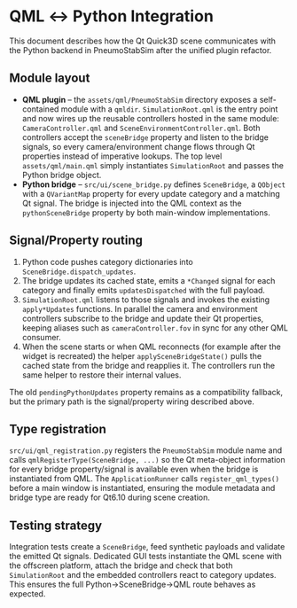 # QML ↔ Python Integration

This document describes how the Qt Quick3D scene communicates with the
Python backend in PneumoStabSim after the unified plugin refactor.

## Module layout

* **QML plugin** – the `assets/qml/PneumoStabSim` directory exposes a
 self-contained module with a `qmldir`. `SimulationRoot.qml` is the
 entry point and now wires up the reusable controllers hosted in the
 same module: `CameraController.qml` and
 `SceneEnvironmentController.qml`. Both controllers accept the
 `sceneBridge` property and listen to the bridge signals, so every
 camera/environment change flows through Qt properties instead of
 imperative lookups. The top level `assets/qml/main.qml` simply
 instantiates `SimulationRoot` and passes the Python bridge object.
* **Python bridge** – `src/ui/scene_bridge.py` defines `SceneBridge`, a
 `QObject` with a `QVariantMap` property for every update category and a
 matching Qt signal. The bridge is injected into the QML context as the
 `pythonSceneBridge` property by both main-window implementations.

## Signal/Property routing

1. Python code pushes category dictionaries into
 `SceneBridge.dispatch_updates`.
2. The bridge updates its cached state, emits a `*Changed` signal for
 each category and finally emits `updatesDispatched` with the full
 payload.
3. `SimulationRoot.qml` listens to those signals and invokes the
 existing `apply*Updates` functions. In parallel the camera and
 environment controllers subscribe to the bridge and update their Qt
 properties, keeping aliases such as `cameraController.fov` in sync
 for any other QML consumer.
4. When the scene starts or when QML reconnects (for example after the
 widget is recreated) the helper `applySceneBridgeState()` pulls the
 cached state from the bridge and reapplies it. The controllers run
 the same helper to restore their internal values.

The old `pendingPythonUpdates` property remains as a compatibility
fallback, but the primary path is the signal/property wiring described
above.

## Type registration

`src/ui/qml_registration.py` registers the `PneumoStabSim` module name
and calls `qmlRegisterType(SceneBridge, ...)` so the Qt meta-object
information for every bridge property/signal is available even when the
bridge is instantiated from QML. The `ApplicationRunner` calls
`register_qml_types()` before a main window is instantiated, ensuring
the module metadata and bridge type are ready for Qt6.10 during scene
creation.

## Testing strategy

Integration tests create a `SceneBridge`, feed synthetic payloads and
validate the emitted Qt signals. Dedicated GUI tests instantiate the QML
scene with the offscreen platform, attach the bridge and check that both
`SimulationRoot` and the embedded controllers react to category updates.
This ensures the full Python→SceneBridge→QML route behaves as expected.
